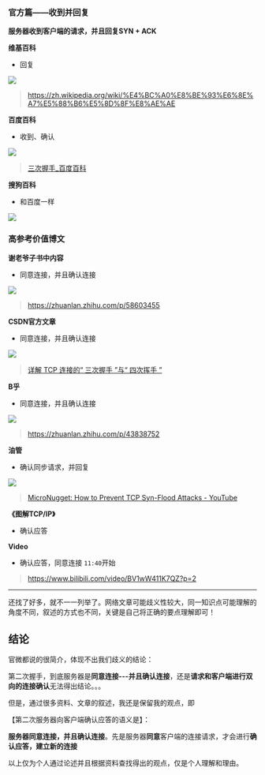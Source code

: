 ### 官方篇——收到并回复

**服务器收到客户端的请求，并且回复SYN + ACK**

**维基百科**

- 回复

![](https://iqqcode-blog.oss-cn-beijing.aliyuncs.com/imgs01/20200811235504.png)

> https://zh.wikipedia.org/wiki/%E4%BC%A0%E8%BE%93%E6%8E%A7%E5%88%B6%E5%8D%8F%E8%AE%AE

**百度百科**

- 收到、确认

![](https://iqqcode-blog.oss-cn-beijing.aliyuncs.com/imgs01/20200811235634.png)

> [三次握手_百度百科](https://baike.baidu.com/item/%E4%B8%89%E6%AC%A1%E6%8F%A1%E6%89%8B/5111559?fr=aladdin)

**搜狗百科**

- 和百度一样

![](https://iqqcode-blog.oss-cn-beijing.aliyuncs.com/imgs01/20200811235809.png)

### 高参考价值博文

**谢老爷子书中内容**

- 同意连接，并且确认连接

![](https://iqqcode-blog.oss-cn-beijing.aliyuncs.com/imgs01/20200812000436.png)

> https://zhuanlan.zhihu.com/p/58603455

**CSDN官方文章**

- 同意连接，并且确认连接

![](https://iqqcode-blog.oss-cn-beijing.aliyuncs.com/imgs01/20200812000049.png)

> [详解 TCP 连接的“ 三次握手 ”与“ 四次挥手 ”](https://baijiahao.baidu.com/s?id=1654225744653405133&wfr=spider&for=pc)

**B乎**

- 同意连接，并且确认连接

![](https://iqqcode-blog.oss-cn-beijing.aliyuncs.com/imgs01/20200812000653.png)

> https://zhuanlan.zhihu.com/p/43838752

**油管**

- 确认同步请求，并回复

![](https://iqqcode-blog.oss-cn-beijing.aliyuncs.com/imgs01/20200812000750.png)

> [MicroNugget: How to Prevent TCP Syn-Flood Attacks - YouTube](https://www.youtube.com/watch?v=nYPFH1ZAlck)

**《图解TCP/IP》**

- 确认应答

**Video**

- 确认应答，同意连接  `11:40`开始

> https://www.bilibili.com/video/BV1wW411K7QZ?p=2

--------------

还找了好多，就不一一列举了。网络文章可能歧义性较大，同一知识点可能理解的角度不同，叙述的方式也不同，关键是自己将正确的要点理解即可！

## 结论

官微都说的很简介，体现不出我们歧义的结论：

第二次握手，到底服务器是**同意连接---并且确认连接**，还是**请求和客户端进行双向的连接确认**无法得出结论。。。

但是，通过很多资料、文章的叙述，我还是保留我的观点，即

【第二次服务器向客户端确认应答的语义是】：

**服务器同意连接，并且确认连接**。先是服务器**同意**客户端的连接请求，才会进行**确认应答，建立新的连接**

以上仅为个人通过论述并且根据资料查找得出的观点，仅是个人理解和理由。